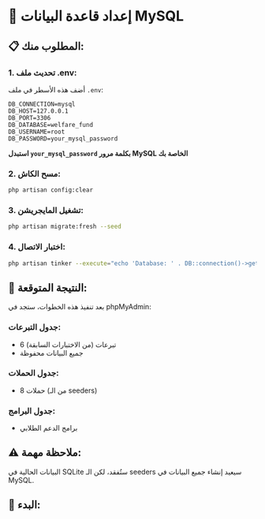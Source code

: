 # 🔧 إعداد قاعدة البيانات MySQL

## 📋 **المطلوب منك:**

### **1. تحديث ملف .env:**

أضف هذه الأسطر في ملف `.env`:

```env
DB_CONNECTION=mysql
DB_HOST=127.0.0.1
DB_PORT=3306
DB_DATABASE=welfare_fund
DB_USERNAME=root
DB_PASSWORD=your_mysql_password
```

**استبدل `your_mysql_password` بكلمة مرور MySQL الخاصة بك**

### **2. مسح الكاش:**

```bash
php artisan config:clear
```

### **3. تشغيل المايجريشن:**

```bash
php artisan migrate:fresh --seed
```

### **4. اختبار الاتصال:**

```bash
php artisan tinker --execute="echo 'Database: ' . DB::connection()->getDatabaseName();"
```

## 🎯 **النتيجة المتوقعة:**

بعد تنفيذ هذه الخطوات، ستجد في phpMyAdmin:

### **جدول التبرعات:**
- 6 تبرعات (من الاختبارات السابقة)
- جميع البيانات محفوظة

### **جدول الحملات:**
- 8 حملات (من الـ seeders)

### **جدول البرامج:**
- برامج الدعم الطلابي

## ⚠️ **ملاحظة مهمة:**
البيانات الحالية في SQLite ستُفقد، لكن الـ seeders سيعيد إنشاء جميع البيانات في MySQL.

## 🚀 **البدء:**

